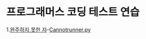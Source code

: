 # 프로그래머스 코딩 테스트 연습

1.[완주하지 못한 자](https://school.programmers.co.kr/learn/courses/30/lessons/42576?language=python3)-[Cannotrunner.py](https://github.com/Leejoonkwon/study-algorithm/blob/ljk/ljk/programmers/Cannotrunner.py)
